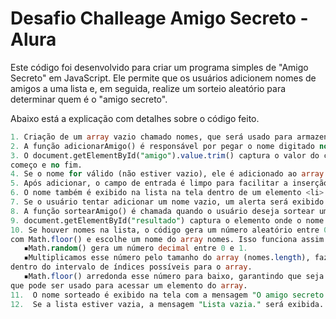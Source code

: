 # Desafio Challeage Amigo Secreto - Alura
Este código foi desenvolvido para criar um programa simples de "Amigo Secreto" em JavaScript. Ele permite que os usuários adicionem nomes de amigos a uma lista e, em seguida, realize um sorteio aleatório para determinar quem é o "amigo secreto".

Abaixo está a explicação com  detalhes sobre o código feito.
```sql
1. Criação de um array vazio chamado nomes, que será usado para armazenar os nomes dos participantes.
2. A função adicionarAmigo() é responsável por pegar o nome digitado no campo de entrada.
3. O document.getElementById("amigo").value.trim() captura o valor do campo de entrada e remove espaços extras no
começo e no fim.
4. Se o nome for válido (não estiver vazio), ele é adicionado ao array nomes usando push().
5. Após adicionar, o campo de entrada é limpo para facilitar a inserção de novos nomes.
6. O nome também é exibido na lista na tela dentro de um elemento <li>.
7. Se o usuário tentar adicionar um nome vazio, um alerta será exibido pedindo um nome válido.
8. A função sortearAmigo() é chamada quando o usuário deseja sortear um nome aleatório.
9. document.getElementById("resultado") captura o elemento onde o nome sorteado será exibido.
10. Se houver nomes na lista, o código gera um número aleatório entre 0 e o tamanho da lista, arredonda para baixo
com Math.floor() e escolhe um nome do array nomes. Isso funciona assim:
   ▪️Math.random() gera um número decimal entre 0 e 1.
   ▪️Multiplicamos esse número pelo tamanho do array (nomes.length), fazendo com que o valor resultante esteja
dentro do intervalo de índices possíveis para o array.
   ▪️Math.floor() arredonda esse número para baixo, garantindo que seja um número inteiro válido, ou seja, um índice
que pode ser usado para acessar um elemento do array.
11.  O nome sorteado é exibido na tela com a mensagem "O amigo secreto é: nome_sorteado".
12.  Se a lista estiver vazia, a mensagem "Lista vazia." será exibida.
